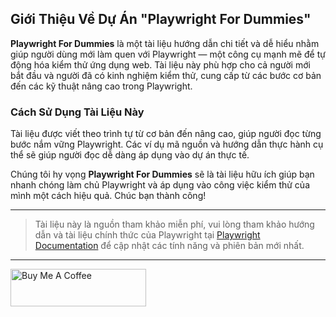 ## Giới Thiệu Về Dự Án "Playwright For Dummies"

**Playwright For Dummies** là một tài liệu hướng dẫn chi tiết và dễ hiểu nhằm giúp người dùng mới làm quen với Playwright — một công cụ mạnh mẽ để tự động hóa kiểm thử ứng dụng web. Tài liệu này phù hợp cho cả người mới bắt đầu và người đã có kinh nghiệm kiểm thử, cung cấp từ các bước cơ bản đến các kỹ thuật nâng cao trong Playwright.

### Cách Sử Dụng Tài Liệu Này

Tài liệu được viết theo trình tự từ cơ bản đến nâng cao, giúp người đọc từng bước nắm vững Playwright. Các ví dụ mã nguồn và hướng dẫn thực hành cụ thể sẽ giúp người đọc dễ dàng áp dụng vào dự án thực tế.

Chúng tôi hy vọng **Playwright For Dummies** sẽ là tài liệu hữu ích giúp bạn nhanh chóng làm chủ Playwright và áp dụng vào công việc kiểm thử của mình một cách hiệu quả. Chúc bạn thành công!

--- 

> Tài liệu này là nguồn tham khảo miễn phí, vui lòng tham khảo hướng dẫn và tài liệu chính thức của Playwright tại [Playwright Documentation](https://playwright.dev) để cập nhật các tính năng và phiên bản mới nhất.

---
<a href="https://www.buymeacoffee.com/khanhdodang" target="_blank"><img src="https://cdn.buymeacoffee.com/buttons/v2/default-green.png" alt="Buy Me A Coffee" style="height: 60px !important;width: 217px !important;" ></a>
